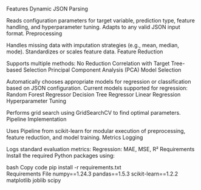 Features
Dynamic JSON Parsing

Reads configuration parameters for target variable, prediction type, feature handling, and hyperparameter tuning.
Adapts to any valid JSON input format.
Preprocessing

Handles missing data with imputation strategies (e.g., mean, median, mode).
Standardizes or scales feature data.
Feature Reduction

Supports multiple methods:
No Reduction
Correlation with Target
Tree-based Selection
Principal Component Analysis (PCA)
Model Selection

Automatically chooses appropriate models for regression or classification based on JSON configuration.
Current models supported for regression:
Random Forest Regressor
Decision Tree Regressor
Linear Regression
Hyperparameter Tuning

Performs grid search using GridSearchCV to find optimal parameters.
Pipeline Implementation

Uses Pipeline from scikit-learn for modular execution of preprocessing, feature reduction, and model training.
Metrics Logging

Logs standard evaluation metrics:
Regression: MAE, MSE, R²
Requirements
Install the required Python packages using:

bash
Copy code
pip install -r requirements.txt  
Requirements File
numpy==1.24.3
pandas==1.5.3
scikit-learn==1.2.2
matplotlib
joblib
scipy
